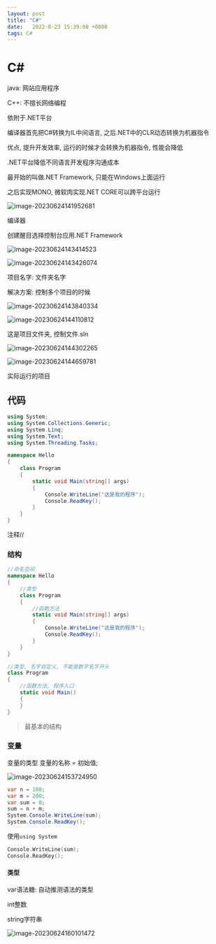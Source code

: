 ```yaml
---
layout: post
title: "C#" 
date:   2022-8-23 15:39:08 +0800
tags: C#
---
```


# C#

java: 网站应用程序

C++: 不擅长网络编程

依附于.NET平台

编译器首先把C#转换为IL中间语言, 之后.NET中的CLR动态转换为机器指令

优点, 提升开发效率, 运行的时候才会转换为机器指令, 性能会降低

.NET平台降低不同语言开发程序沟通成本

最开始的叫做.NET Framework, 只能在Windows上面运行

之后实现MONO, 微软肉实现.NET CORE可以跨平台运行

![image-20230624141952681](E:\a学习\笔记\img\image-20230624141952681.png)

编译器

创建醒目选择控制台应用.NET Framework

![image-20230624143414523](E:\a学习\笔记\img\image-20230624143414523.png)

![image-20230624143426074](E:\a学习\笔记\img\image-20230624143426074.png)

项目名字: 文件夹名字

解决方案: 控制多个项目的时候

![image-20230624143840334](E:\a学习\笔记\img\image-20230624143840334.png)

![image-20230624144110812](E:\a学习\笔记\img\image-20230624144110812.png)

这是项目文件夹, 控制文件.sln

![image-20230624144302265](E:\a学习\笔记\img\image-20230624144302265.png)



![image-20230624144659781](E:\a学习\笔记\img\image-20230624144659781.png)

实际运行的项目

## 代码

```c#
using System;
using System.Collections.Generic;
using System.Linq;
using System.Text;
using System.Threading.Tasks;

namespace Hello
{
    class Program
    {
        static void Main(string[] args)
        {
            Console.WriteLine("这是我的程序");
            Console.ReadKey();
        }
    }
}
```

注释//

### 结构

```c#
//命名空间
namespace Hello
{
    //类型
    class Program
    {
        //函数方法
        static void Main(string[] args)
        {
            Console.WriteLine("这是我的程序");
            Console.ReadKey();
        }
    }
}
```

```c#
//类型, 名字自定义, 不能是数字名字开头
class Program
{
    //函数方法, 程序入口
    static void Main()
    {
    }
}
```

>   最基本的结构

### 变量

变量的类型 变量的名称 = 初始值;

![image-20230624153724950](E:\a学习\笔记\img\image-20230624153724950.png)

```c#
var n = 100;
var m = 200;
var sum = 0;
sum = n + m;
System.Console.WriteLine(sum);
System.Console.ReadKey();
```

使用`using System`

```c
Console.WriteLine(sum);
Console.ReadKey();
```

#### 类型

var语法糖: 自动推测语法的类型

int整数

string字符串

![image-20230624160101472](E:\a学习\笔记\img\image-20230624160101472.png)























